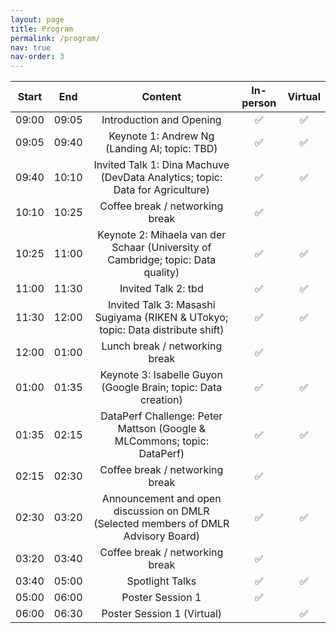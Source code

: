 ```yaml
---
layout: page
title: Program
permalink: /program/
nav: true
nav-order: 3
---
```

| Start | End | Content | In-person | Virtual |
|:---:|:---:|:---:|:---:|:---:|
| 09:00 | 09:05 | Introduction and Opening| :white_check_mark: | :white_check_mark: |
| 09:05 | 09:40 | Keynote 1: Andrew Ng (Landing AI; topic: TBD) | :white_check_mark: | :white_check_mark: |
| 09:40 | 10:10 | Invited Talk 1: Dina Machuve (DevData Analytics; topic: Data for Agriculture)| :white_check_mark: | :white_check_mark: |
| 10:10 | 10:25 | Coffee break / networking break| :white_check_mark: |  |
| 10:25 | 11:00 | Keynote 2: Mihaela van der Schaar (University of Cambridge; topic: Data quality)| :white_check_mark: | :white_check_mark: |
| 11:00 | 11:30 | Invited Talk 2: tbd | :white_check_mark: | :white_check_mark: |
| 11:30 | 12:00 | Invited Talk 3: Masashi Sugiyama (RIKEN & UTokyo; topic: Data distribute shift) | :white_check_mark: | :white_check_mark: |
| 12:00 | 01:00 | Lunch break / networking break | :white_check_mark: |  |
| 01:00 | 01:35 | Keynote 3: Isabelle Guyon (Google Brain; topic: Data creation)| :white_check_mark: | :white_check_mark: |
| 01:35 | 02:15 | DataPerf Challenge: Peter Mattson (Google & MLCommons; topic: DataPerf) | :white_check_mark: | :white_check_mark: |
| 02:15 | 02:30 | Coffee break / networking break | :white_check_mark: |  |
| 02:30 | 03:20 | Announcement and open discussion on DMLR (Selected members of DMLR Advisory Board) | :white_check_mark: | :white_check_mark: |
| 03:20 | 03:40 | Coffee break / networking break | :white_check_mark: |  |
| 03:40 | 05:00 | Spotlight Talks | :white_check_mark: | :white_check_mark: |
| 05:00 | 06:00 | Poster Session 1 | :white_check_mark: | |
| 06:00 | 06:30 | Poster Session 1 (Virtual) | | :white_check_mark: |

